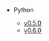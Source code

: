 * Python

  * [v0.5.0](clients/python/docs/v0.5.0/README.md)
  * [v0.6.0](clients/python/docs/v0.6.0/README.md)
